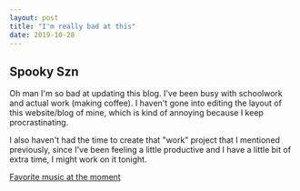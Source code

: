 ```yaml
---
layout: post
title: "I'm really bad at this"
date: 2019-10-28
---
```


## Spooky Szn

Oh man I'm so bad at updating this blog. I've been busy with schoolwork and actual work (making coffee). I haven't gone into editing the layout of this website/blog of mine, which is kind of annoying because I keep procrastinating.

I also haven't had the time to create that "work" project that I mentioned previously, since I've been feeling a little productive and I have a little bit of extra time, I might work on it tonight.

[Favorite music at the moment](https://www.youtube.com/watch?v=RyBuAKXe1L8 "Icarus - White Hinterland")
